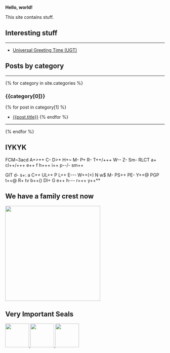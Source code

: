 
**Hello, world!**

This site contains stuff.



## Interesting stuff

---

* [Universal Greeting Time (UGT)](/ugt.html)

## Posts by category

---

{% for category in site.categories %}
### {{category[0]}}

{% for post in category[1] %}
* [{{post.title}}]({{post.url}})
{% endfor %}

---

{% endfor %}

## IYKYK

FCM~3acd A+>++ C\- D>+ H+~ M\- P+ R\- T++/+++ W\-\- Z\- Sm\- RLCT a+ cl++/+++ e++ f h+++ i++ p\-\-/\- sm++

GIT d\- s+: a C++ UL++ P L++ E\-\-\- W++(+) N w$ M\- PS++ PE- Y++@ PGP t++@ R+ tv b++() DI+ G e++ h\-\-\- r+++ y++\*\*

## We have a family crest now

<img src="https://i.eliens.co/site/sigil.png" height="300px" />

## Very Important Seals

<a href="https://www.troyhunt.com/why-i-am-worlds-greatest-lover-and/" target="_blank">
    <img src="https://i.eliens.co/site/mcafee.jpg" height="75px" />
    <img src="https://i.eliens.co/site/norton_secure_seal.png" height="75px" />
    <img src="https://i.eliens.co/site/trustwave.jpg" height="75px" />
</a>

<script type="text/javascript" async src="//cdn.credly.com/assets/utilities/embed.js"></script>
